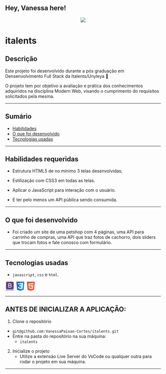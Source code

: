 ## Hey, Vanessa here!

<div align="center">
<img src="https://github.com/VanessaPaixao-Cortes/VanessaPaixao-Cortes/assets/9844312/8fa80c4c-c1b9-4b63-801b-a1a5a8be5afd" width="700px" />
</div>

# italents

## Descrição

Este projeto foi desenvolvido durante a pós graduação em Densenvolvimento Full Stack da Italents/Unyleya 🚀

O projeto tem por objetivo a avaliação e prática dos conhecimentos adquiridos na disciplina Modern Web, visando o cumprimento do requisitos solicitados pela mesma.

---

## Sumário

- [Habilidades](#habilidades-requeridas)
- [O que foi desenvolvido](#o-que-foi-desenvolvido)
- [Tecnologias usadas](#tecnologias-usadas)

---

## Habilidades requeridas

- Estrutura HTML5 de no mínimo 3 telas desenvolvidas; 

- Estilização com CSS3 em todas as telas. 

- Aplicar o JavaScript para interação com o usuário. 

- E ter pelo menos um API pública sendo consumida. 

---

## O que foi desenvolvido

- Foi criado um site de uma petshop com 4 páginas, uma API para carrinho de compras, uma API que traz fotos de cachorro, dois sliders que trocam fotos e fale conosco com formulário. 

---

## Tecnologias usadas

- `javascript`, `css` e `html`.

 <img src = 'https://github.com/VanessaPaixao-Cortes/VanessaPaixao-Cortes/blob/main/images/bootstrap.svg' width='30'/>  <img src = 'https://github.com/VanessaPaixao-Cortes/VanessaPaixao-Cortes/blob/main/images/css.svg' width='30'/> <img src = 'https://github.com/VanessaPaixao-Cortes/VanessaPaixao-Cortes/blob/main/images/html.svg' width='30'/>

---

## ANTES DE INICIALIZAR A APLICAÇÃO:

1. Clone o repositório
  * `git@github.com:VanessaPaixao-Cortes/italents.git`
  * Entre na pasta do repositório na sua máquina:
    * `italents`

2.  Inicialize o projeto
    * Utilize a extensão Live Server do VsCode ou qualquer outra para rodar o projeto em sua máquina.
---
